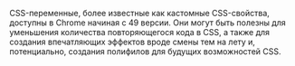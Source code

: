 CSS-переменные, более известные как кастомные CSS-свойства, доступны в
Chrome начиная с 49 версии. Они могут быть полезны для уменьшения количества 
повторяющегося кода в CSS, а также для создания впечатляющих эффектов вроде 
смены тем на лету и, потенциально, создания полифилов для будущих возможностей CSS.
